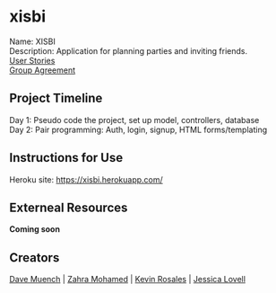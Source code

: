 # xisbi
Name: XISBI   
Description: Application for planning parties and inviting friends.     
[User Stories](/Readmes/userStories.md)    
[Group Agreement](/Readmes/groupAgreement.md)  

## Project Timeline
Day 1: Pseudo code the project, set up model, controllers, database       
Day 2: Pair programming: Auth, login, signup, HTML forms/templating

## Instructions for Use
Heroku site: https://xisbi.herokuapp.com/

## Externeal Resources
**Coming soon**

## Creators
[Dave Muench](https://github.com/RazorWire13) | [Zahra Mohamed](https://github.com/zahram1087) | [Kevin Rosales](https://github.com/Kevinrosales) | [Jessica Lovell](https://github.com/JessLovell)        
